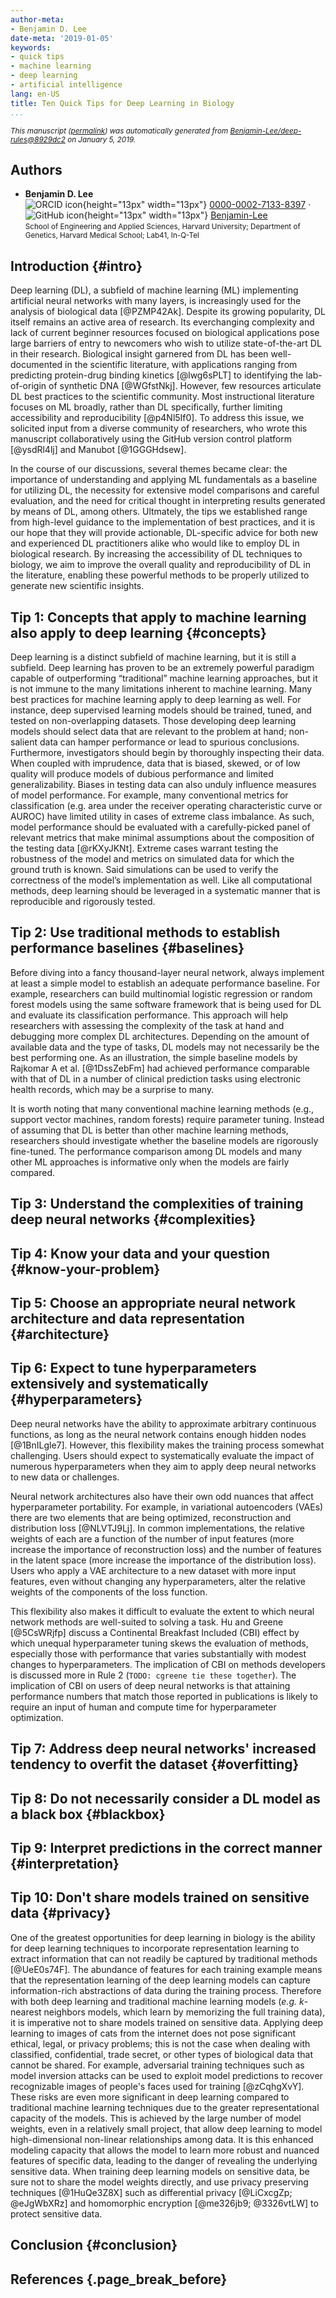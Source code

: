 ```yaml
---
author-meta:
- Benjamin D. Lee
date-meta: '2019-01-05'
keywords:
- quick tips
- machine learning
- deep learning
- artificial intelligence
lang: en-US
title: Ten Quick Tips for Deep Learning in Biology
...
```







<small><em>
This manuscript
([permalink](https://Benjamin-Lee.github.io/deep-rules/v/8929dc21654f3f692b5e863ae76d0b495b953882/))
was automatically generated
from [Benjamin-Lee/deep-rules@8929dc2](https://github.com/Benjamin-Lee/deep-rules/tree/8929dc21654f3f692b5e863ae76d0b495b953882)
on January 5, 2019.
</em></small>

## Authors



+ **Benjamin D. Lee**<br>
    ![ORCID icon](images/orcid.svg){height="13px" width="13px"}
    [0000-0002-7133-8397](https://orcid.org/0000-0002-7133-8397)
    · ![GitHub icon](images/github.svg){height="13px" width="13px"}
    [Benjamin-Lee](https://github.com/Benjamin-Lee)<br>
  <small>
     School of Engineering and Applied Sciences, Harvard University; Department of Genetics, Harvard Medical School; Lab41, In-Q-Tel
  </small>



## Introduction {#intro}

Deep learning (DL), a subfield of machine learning (ML) implementing artificial neural networks with many layers, is increasingly used for the analysis of biological data [@PZMP42Ak].
Despite its growing popularity, DL itself remains an active area of research. Its everchanging complexity and lack of current beginner resources focused on biological applications pose large barriers of entry to newcomers who wish to utilize state-of-the-art DL in their research.
Biological insight garnered from DL has been well-documented in the scientific literature, with applications ranging from predicting protein-drug binding kinetics [@lwg6sPLT] to identifying the lab-of-origin of synthetic DNA [@WGfstNkj]. However, few resources articulate DL best practices to the scientific community. Most instructional literature focuses on ML broadly, rather than DL specifically, further limiting accessibility and reproducibility [@p4Nl5If0].
To address this issue, we solicited input from a diverse community of researchers, who wrote this manuscript collaboratively using the GitHub version control platform [@ysdRl4lj] and Manubot [@1GGGHdsew].

In the course of our discussions, several themes became clear: the importance of understanding and applying ML fundamentals as a baseline for utilizing DL, the necessity for extensive model comparisons and careful evaluation, and the need for critical thought in interpreting results generated by means of DL, among others.
Ultmately, the tips we established range from high-level guidance to the implementation of best practices, and it is our hope that they will provide actionable, DL-specific advice for both new and experienced DL practitioners alike who would like to employ DL in biological research.
By increasing the accessibility of DL techniques to biology, we aim to improve the overall quality and reproducibility of DL in the literature, enabling these powerful methods to be properly utilized to generate new scientific insights.


## Tip 1: Concepts that apply to machine learning also apply to deep learning {#concepts}
Deep learning is a distinct subfield of machine learning, but it is still a subfield.
Deep learning has proven to be an extremely powerful paradigm capable of outperforming “traditional” machine learning approaches, but it is not immune to the many limitations inherent to machine learning.
Many best practices for machine learning apply to deep learning as well.
For instance, deep supervised learning models should be trained, tuned, and tested on non-overlapping datasets.
Those developing deep learning models should select data that are relevant to the problem at hand; non-salient data can hamper performance or lead to spurious conclusions.
Furthermore, investigators should begin by thoroughly inspecting their data.
When coupled with imprudence, data that is biased, skewed, or of low quality will produce models of dubious performance and limited generalizability.
Biases in testing data can also unduly influence measures of model performance.
For example, many conventional metrics for classification (e.g. area under the receiver operating characteristic curve or AUROC) have limited utility in cases of extreme class imbalance.
As such, model performance should be evaluated with a carefully-picked panel of relevant metrics that make minimal assumptions about the composition of the testing data [@rKXyJKNt].
Extreme cases warrant testing the robustness of the model and metrics on simulated data for which the ground truth is known.
Said simulations can be used to verify the correctness of the model’s implementation as well.
Like all computational methods, deep learning should be leveraged in a systematic manner that is reproducible and rigorously tested.


## Tip 2: Use traditional methods to establish performance baselines {#baselines}

Before diving into a fancy thousand-layer neural network, always implement at least a simple model to establish an adequate performance baseline. 
For example, researchers can build multinomial logistic regression or random forest models using the same software framework that is being used for DL and evaluate its classification performance. 
This approach will help researchers with assessing the complexity of the task at hand and debugging more complex DL architectures. 
Depending on the amount of available data and the type of tasks, DL models may not necessarily be the best performing one. 
As an illustration, the simple baseline models by Rajkomar A et al. [@1DssZebFm] had achieved performance comparable with that of DL in a number of clinical prediction tasks using electronic health records, which may be a surprise to many. 

It is worth noting that many conventional machine learning methods (e.g., support vector machines, random forests) require parameter tuning. 
Instead of assuming that DL is better than other machine learning methods, researchers should investigate whether the baseline models are rigorously fine-tuned. 
The performance comparison among DL models and many other ML approaches is informative only when the models are fairly compared.


## Tip 3: Understand the complexities of training deep neural networks {#complexities}


## Tip 4: Know your data and your question {#know-your-problem}


## Tip 5: Choose an appropriate neural network architecture and data representation {#architecture}


## Tip 6: Expect to tune hyperparameters extensively and systematically {#hyperparameters}

Deep neural networks have the ability to approximate arbitrary continuous functions, as long as the neural network contains enough hidden nodes [@1BnILgle7].
However, this flexibility makes the training process somewhat challenging.
Users should expect to systematically evaluate the impact of numerous hyperparameters when they aim to apply deep neural networks to new data or challenges.

Neural network architectures also have their own odd nuances that affect hyperparameter portability.
For example, in variational autoencoders (VAEs) there are two elements that are being optimized, reconstruction and distribution loss [@NLVTJ9Lj].
In common implementations, the relative weights of each are a function of the number of input features (more increase the importance of reconstruction loss) and the number of features in the latent space (more increase the importance of the distribution loss).
Users who apply a VAE architecture to a new dataset with more input features, even without changing any hyperparameters, alter the relative weights of the components of the loss function.

This flexibility also makes it difficult to evaluate the extent to which neural network methods are well-suited to solving a task.
Hu and Greene [@5CsWRjfp] discuss a Continental Breakfast Included (CBI) effect by which unequal hyperparameter tuning skews the evaluation of methods, especially those with performance that varies substantially with modest changes to hyperparameters.
The implication of CBI on methods developers is discussed more in Rule 2 (`TODO: cgreene tie these together`).
The implication of CBI on users of deep neural networks is that attaining performance numbers that match those reported in publications is likely to require an input of human and compute time for hyperparameter optimization.


## Tip 7: Address deep neural networks' increased tendency to overfit the dataset {#overfitting}


## Tip 8: Do not necessarily consider a DL model as a black box {#blackbox}


## Tip 9: Interpret predictions in the correct manner {#interpretation}


## Tip 10: Don't share models trained on sensitive data {#privacy}

One of the greatest opportunities for deep learning in biology is the ability for deep learning techniques to incorporate representation learning to extract information that can not readily be captured by traditional methods [@UeE0s74F].
The abundance of features for each training example means that the representation learning of the deep learning models can capture information-rich abstractions of data during the training process.
Therefore with both deep learning and traditional machine learning models (_e.g._ _k_-nearest neighbors models, which learn by memorizing the full training data), it is imperative not to share models trained on sensitive data.
Applying deep learning to images of cats from the internet does not pose significant ethical, legal, or privacy problems; this is not the case when dealing with classified, confidential, trade secret, or other types of biological data that cannot be shared.
For example, adversarial training techniques such as model inversion attacks can be used to exploit model predictions to recover recognizable images of people's faces used for training [@zCqhgXvY].
These risks are even more significant in deep learning compared to traditional machine learning techniques due to the greater representational capacity of the models.
This is achieved by the large number of model weights, even in a relatively small project, that allow deep learning to model high-dimensional non-linear relationships among data.
It is this enhanced modeling capacity that allows the model to learn more robust and nuanced features of specific data, leading to the danger of revealing the underlying sensitive data.
When training deep learning models on sensitive data, be sure not to share the model weights directly, and use privacy preserving techniques [@1HuQe3Z8X] such as differential privacy [@LiCxcgZp; @eJgWbXRz] and homomorphic encryption [@me326jb9; @3326vtLW] to protect sensitive data.


## Conclusion {#conclusion}


## References {.page_break_before}

<!-- Explicitly insert bibliography here -->
<div id="refs"></div>
